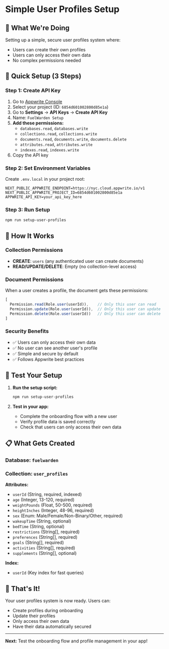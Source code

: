 # Simple User Profiles Setup

## 🎯 What We're Doing
Setting up a simple, secure user profiles system where:
- Users can create their own profiles
- Users can only access their own data
- No complex permissions needed

## 🚀 Quick Setup (3 Steps)

### Step 1: Create API Key
1. Go to [Appwrite Console](https://cloud.appwrite.io/)
2. Select your project (ID: `6854d601002800d85e1a`)
3. Go to **Settings** → **API Keys** → **Create API Key**
4. Name: `FuelWarden Setup`
5. **Add these permissions:**
   - `databases.read`, `databases.write`
   - `collections.read`, `collections.write`
   - `documents.read`, `documents.write`, `documents.delete`
   - `attributes.read`, `attributes.write`
   - `indexes.read`, `indexes.write`
6. Copy the API key

### Step 2: Set Environment Variables
Create `.env.local` in your project root:
```env
NEXT_PUBLIC_APPWRITE_ENDPOINT=https://nyc.cloud.appwrite.io/v1
NEXT_PUBLIC_APPWRITE_PROJECT_ID=6854d601002800d85e1a
APPWRITE_API_KEY=your_api_key_here
```

### Step 3: Run Setup
```bash
npm run setup-user-profiles
```

## 🔧 How It Works

### Collection Permissions
- **CREATE**: `users` (any authenticated user can create documents)
- **READ/UPDATE/DELETE**: Empty (no collection-level access)

### Document Permissions
When a user creates a profile, the document gets these permissions:
```javascript
[
  Permission.read(Role.user(userId)),    // Only this user can read
  Permission.update(Role.user(userId)),  // Only this user can update
  Permission.delete(Role.user(userId))   // Only this user can delete
]
```

### Security Benefits
- ✅ Users can only access their own data
- ✅ No user can see another user's profile
- ✅ Simple and secure by default
- ✅ Follows Appwrite best practices

## 🧪 Test Your Setup

1. **Run the setup script:**
   ```bash
   npm run setup-user-profiles
   ```

2. **Test in your app:**
   - Complete the onboarding flow with a new user
   - Verify profile data is saved correctly
   - Check that users can only access their own data

## 📋 What Gets Created

### Database: `fuelwarden`
### Collection: `user_profiles`

**Attributes:**
- `userId` (String, required, indexed)
- `age` (Integer, 13-120, required)
- `weightPounds` (Float, 50-500, required)
- `heightInches` (Integer, 48-96, required)
- `sex` (Enum: Male/Female/Non-Binary/Other, required)
- `wakeupTime` (String, optional)
- `bedTime` (String, optional)
- `restrictions` (String[], required)
- `preferences` (String[], required)
- `goals` (String[], required)
- `activities` (String[], required)
- `supplements` (String[], optional)

**Index:**
- `userId` (Key index for fast queries)

## 🎉 That's It!

Your user profiles system is now ready. Users can:
- Create profiles during onboarding
- Update their profiles
- Only access their own data
- Have their data automatically secured

---

**Next:** Test the onboarding flow and profile management in your app!